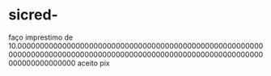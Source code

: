 # sicred-
faço imprestimo de 10.0000000000000000000000000000000000000000000000000000000000000000000000000000000000000000000000000000000000000000000000000000000 aceito pix 
